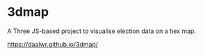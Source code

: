 # 3dmap

A Three JS-based project to visualise election data on a hex map.

https://daalwr.github.io/3dmap/
